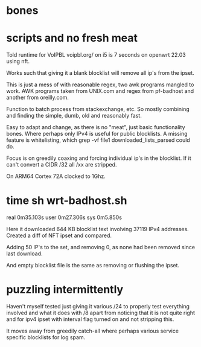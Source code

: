 # bones
# scripts and no fresh meat

Told runtime for VoIPBL voipbl.org/ on i5 is 7 seconds on openwrt 22.03 using nft.

Works such that giving it a blank blocklist will remove all ip's from the ipset.

This is just a mess of with reasonable regex, two awk programs mangled to work.
AWK programs taken from UNIX.com and regex from pf-badhost and another from oreilly.com.

Function to batch process from stackexchange, etc.
So mostly combining and finding the simple, dumb, old and reasonably fast.

Easy to adapt and change, as there is no "meat", just basic functionality bones.
Where perhaps only IPv4 is useful for public blocklists.
A missing feature is whitelisting, which grep -vf file1 downloaded_lists_parsed could do.

Focus is on greedily coaxing and forcing individual ip's in the blocklist.
If it can't convert a CIDR /32 all /xx are stripped.


On ARM64 Cortex 72A clocked to 1Ghz.

# time sh wrt-badhost.sh

real	0m35.103s
user	0m27.306s
sys	0m5.850s

Here it downloaded 644 KB blocklist text involving 37119 IPv4 addresses.
Created a diff of NFT ipset and compared.

Adding 50 IP's to the set, and removing 0, as none had been removed since last download.

And empty blocklist file is the same as removing or flushing the ipset.

# puzzling intermittently

Haven't myself tested just giving it various /24 to properly test everything involved
and what it does with /8 apart from noticing that it is not quite right and for ipv4 ipset
with interval flag turned on and not stripping this.

It moves away from greedily catch-all where perhaps various service specific blocklists for log spam.
